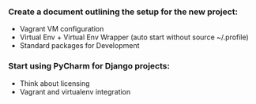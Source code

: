 ### Create a document outlining the setup for the new project:  
- Vagrant VM configuration 
- Virtual Env + Virtual Env Wrapper (auto start without source ~/.profile)
- Standard packages for Development

### Start using PyCharm for Django projects:
- Think about licensing 
- Vagrant and virtualenv integration

